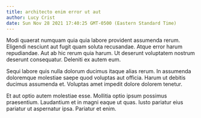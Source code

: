 ```yaml
---
title: architecto enim error ut aut
author: Lucy Crist
date: Sun Nov 28 2021 17:40:25 GMT-0500 (Eastern Standard Time)
---
```

Modi quaerat numquam quia quia labore provident assumenda rerum. Eligendi nesciunt aut fugit quam soluta recusandae. Atque error harum repudiandae. Aut ab hic rerum quia harum. Ut deserunt voluptatem nostrum deserunt consequatur. Deleniti ex autem eum.

 Sequi labore quis nulla dolorum ducimus itaque alias rerum. In assumenda doloremque molestiae saepe quod voluptas aut officia. Harum ut debitis ducimus assumenda et. Voluptas amet impedit dolore dolorem tenetur.

 Et aut optio autem molestiae esse. Mollitia optio ipsum possimus praesentium. Laudantium et in magni eaque ut quas. Iusto pariatur eius pariatur ut aspernatur ipsa. Pariatur et enim.